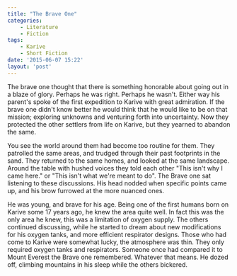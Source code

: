 ```yaml
---
title: "The Brave One"
categories:
    - Literature
    - Fiction
tags:
    - Karive
    - Short Fiction
date: '2015-06-07 15:22'
layout: 'post'
---
```


The brave one thought that there is something honorable about going out in a blaze of glory. Perhaps he was right. Perhaps he wasn't. Either way his parent's spoke of the first expedition to Karive with great admiration. If the brave one didn't know better he would think that he would like to be on that mission; exploring unknowns and venturing forth into uncertainty. Now they protected the other settlers from life on Karive, but they yearned to abandon the same.

You see the world around them had become too routine for them. They patrolled the same areas, and trudged through their past footprints in the sand. They returned to the same homes, and looked at the same landscape. Around the table with hushed voices they told each other "This isn't why I came here." or "This isn't what we're meant to do". The Brave one sat listening to these discussions. His head nodded when specific points came up, and his brow furrowed at the more nuanced ones.

He was young, and brave for his age. Being one of the first humans born on Karive some 17 years ago, he knew the area quite well. In fact this was the only area he knew, this was a limitation of oxygen supply. The others continued discussing, while he started to dream about new modifications for his oxygen tanks, and more efficient respirator designs. Those who had come to Karive were somewhat lucky, the atmosphere was thin. They only required oxygen tanks and respirators. Someone once had compared it to Mount Everest the Brave one remembered. Whatever that means. He dozed off, climbing mountains in his sleep while the others bickered.
